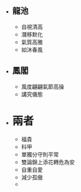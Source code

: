 - ## 龍池
	- 自視清高
	- 潛移默化
	- 氣質高雅
	- 如沐春風
- ## 鳳閣
	- 風度翩翩氣節高操
	- 講究儀態
- # 兩者
	- 福貴
	- 科甲
	- 單獨分守則平常
	- 雙論錦上添花轉危為安
	- 自重自愛
	- 減少孤傲
	- 